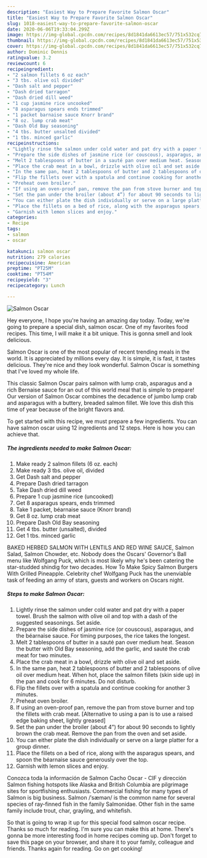 ```yaml
---
description: "Easiest Way to Prepare Favorite Salmon Oscar"
title: "Easiest Way to Prepare Favorite Salmon Oscar"
slug: 1018-easiest-way-to-prepare-favorite-salmon-oscar
date: 2020-06-06T19:33:04.299Z
image: https://img-global.cpcdn.com/recipes/8d1841da6613ec57/751x532cq70/salmon-oscar-recipe-main-photo.jpg
thumbnail: https://img-global.cpcdn.com/recipes/8d1841da6613ec57/751x532cq70/salmon-oscar-recipe-main-photo.jpg
cover: https://img-global.cpcdn.com/recipes/8d1841da6613ec57/751x532cq70/salmon-oscar-recipe-main-photo.jpg
author: Dominic Dennis
ratingvalue: 3.2
reviewcount: 6
recipeingredient:
- "2 salmon fillets 6 oz each"
- "3 tbs. olive oil divided"
- "Dash salt and pepper"
- "Dash dried tarragon"
- "Dash dried dill weed"
- "1 cup jasmine rice uncooked"
- "8 asparagus spears ends trimmed"
- "1 packet barnaise sauce Knorr brand"
- "8 oz. lump crab meat"
- "Dash Old Bay seasoning"
- "4 tbs. butter unsalted divided"
- "1 tbs. minced garlic"
recipeinstructions:
- "Lightly rinse the salmon under cold water and pat dry with a paper towel. Brush the salmon with olive oil and top with a dash of the suggested seasonings. Set aside."
- "Prepare the side dishes of jasmine rice (or couscous), asparagus, and the béarnaise sauce. For timing purposes, the rice takes the longest."
- "Melt 2 tablespoons of butter in a sauté pan over medium heat. Season the butter with Old Bay seasoning, add the garlic, and sauté the crab meat for two minutes."
- "Place the crab meat in a bowl, drizzle with olive oil and set aside."
- "In the same pan, heat 2 tablespoons of butter and 2 tablespoons of olive oil over medium heat. When hot, place the salmon fillets (skin side up) in the pan and cook for 6 minutes. Do not disturb."
- "Flip the fillets over with a spatula and continue cooking for another 3 minutes."
- "Preheat oven broiler."
- "If using an oven-proof pan, remove the pan from stove burner and top the fillets with crab meat. [Alternative to using a pan is to use a raised edge baking sheet, lightly greased]"
- "Set the pan under the broiler (about 4”) for about 90 seconds to lightly brown the crab meat. Remove the pan from the oven and set aside."
- "You can either plate the dish individually or serve on a large platter for a group dinner."
- "Place the fillets on a bed of rice, along with the asparagus spears, and spoon the béarnaise sauce generously over the top."
- "Garnish with lemon slices and enjoy."
categories:
- Recipe
tags:
- salmon
- oscar

katakunci: salmon oscar 
nutrition: 279 calories
recipecuisine: American
preptime: "PT25M"
cooktime: "PT54M"
recipeyield: "3"
recipecategory: Lunch

---
```



![Salmon Oscar](https://img-global.cpcdn.com/recipes/8d1841da6613ec57/751x532cq70/salmon-oscar-recipe-main-photo.jpg)

Hey everyone, I hope you're having an amazing day today. Today, we're going to prepare a special dish, salmon oscar. One of my favorites food recipes. This time, I will make it a bit unique. This is gonna smell and look delicious.

Salmon Oscar is one of the most popular of recent trending meals in the world. It is appreciated by millions every day. It is simple, it is fast, it tastes delicious. They're nice and they look wonderful. Salmon Oscar is something that I've loved my whole life.

This classic Salmon Oscar pairs salmon with lump crab, asparagus and a rich Bernaise sauce for an out of this world meal that is simple to prepare! Our version of Salmon Oscar combines the decadence of jumbo lump crab and asparagus with a buttery, breaded salmon fillet. We love this dish this time of year because of the bright flavors and.


To get started with this recipe, we must prepare a few ingredients. You can have salmon oscar using 12 ingredients and 12 steps. Here is how you can achieve that.

<!--inarticleads1-->

##### The ingredients needed to make Salmon Oscar:

1. Make ready 2 salmon fillets (6 oz. each)
1. Make ready 3 tbs. olive oil, divided
1. Get Dash salt and pepper
1. Prepare Dash dried tarragon
1. Take Dash dried dill weed
1. Prepare 1 cup jasmine rice (uncooked)
1. Get 8 asparagus spears, ends trimmed
1. Take 1 packet, béarnaise sauce (Knorr brand)
1. Get 8 oz. lump crab meat
1. Prepare Dash Old Bay seasoning
1. Get 4 tbs. butter (unsalted), divided
1. Get 1 tbs. minced garlic


BAKED HERBED SALMON WITH LENTILS AND RED WINE SAUCE, Salmon Salad, Salmon Chowder, etc. Nobody does the Oscars&#39; Governor&#39;s Ball menu like Wolfgang Puck, which is most likely why he&#39;s been catering the star-studded shindig for two decades. How To Make Spicy Salmon Burgers With Grilled Pineapple. Celebrity chef Wolfgang Puck has the unenviable task of feeding an army of stars, guests and workers on Oscars night. 

<!--inarticleads2-->

##### Steps to make Salmon Oscar:

1. Lightly rinse the salmon under cold water and pat dry with a paper towel. Brush the salmon with olive oil and top with a dash of the suggested seasonings. Set aside.
1. Prepare the side dishes of jasmine rice (or couscous), asparagus, and the béarnaise sauce. For timing purposes, the rice takes the longest.
1. Melt 2 tablespoons of butter in a sauté pan over medium heat. Season the butter with Old Bay seasoning, add the garlic, and sauté the crab meat for two minutes.
1. Place the crab meat in a bowl, drizzle with olive oil and set aside.
1. In the same pan, heat 2 tablespoons of butter and 2 tablespoons of olive oil over medium heat. When hot, place the salmon fillets (skin side up) in the pan and cook for 6 minutes. Do not disturb.
1. Flip the fillets over with a spatula and continue cooking for another 3 minutes.
1. Preheat oven broiler.
1. If using an oven-proof pan, remove the pan from stove burner and top the fillets with crab meat. [Alternative to using a pan is to use a raised edge baking sheet, lightly greased]
1. Set the pan under the broiler (about 4”) for about 90 seconds to lightly brown the crab meat. Remove the pan from the oven and set aside.
1. You can either plate the dish individually or serve on a large platter for a group dinner.
1. Place the fillets on a bed of rice, along with the asparagus spears, and spoon the béarnaise sauce generously over the top.
1. Garnish with lemon slices and enjoy.


Conozca toda la información de Salmon Cacho Oscar - CIF y dirección Salmon fishing hotspots like Alaska and British Columbia are pilgrimage sites for sportfishing enthusiasts. Commercial fishing for many types of Salmon is big business. Salmon /ˈsæmən/ is the common name for several species of ray-finned fish in the family Salmonidae. Other fish in the same family include trout, char, grayling, and whitefish. 

So that is going to wrap it up for this special food salmon oscar recipe. Thanks so much for reading. I'm sure you can make this at home. There's gonna be more interesting food in home recipes coming up. Don't forget to save this page on your browser, and share it to your family, colleague and friends. Thanks again for reading. Go on get cooking!
